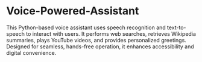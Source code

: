 # Voice-Powered-Assistant
This Python-based voice assistant uses speech recognition and text-to-speech to interact with users. It performs web searches, retrieves Wikipedia summaries, plays YouTube videos, and provides personalized greetings. Designed for seamless, hands-free operation, it enhances accessibility and digital convenience.
